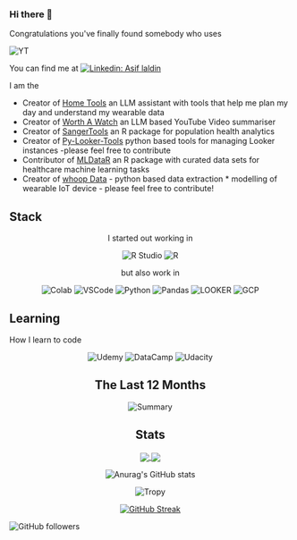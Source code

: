 ### Hi there 👋
Congratulations you've finally found somebody who uses



![YT](https://img.shields.io/badge/YouTube_Music-FF0000?style=for-the-badge&logo=youtube-music&logoColor=white)
<!--
**ald0405/ald0405** is a ✨ _special_ ✨ repository because its `README.md` (this file) appears on your GitHub profile.



Here are some ideas to get you started:

- 🔭 I’m currently working on ...
- 🌱 I’m currently learning ...
- 👯 I’m looking to collaborate on ...
- 🤔 I’m looking for help with ...
- 💬 Ask me about ...
- 📫 How to reach me: ...
- 😄 Pronouns: ...
- ⚡ Fun fact: ...
-->


You can find me at [![Linkedin: Asif laldin](https://img.shields.io/badge/-Asif_Laldin-blue?style=flat-square&logo=Linkedin&logoColor=white&link=https://www.linkedin.com/in/asiflaldin/)](https://www.linkedin.com/in/asiflaldin/)

I am the 
* Creator of [Home Tools](https://github.com/ald0405/home_assistant) an LLM assistant with tools that help me plan my day and understand my wearable data
* Creator of [Worth A Watch](https://github.com/ald0405/worth-a-watch) an LLM based YouTube Video summariser
* Creator of [SangerTools](https://github.com/ald0405/SangerTools) an R package for population health analytics 
* Creator of [Py-Looker-Tools](https://github.com/ald0405/py-looker-tools) python based tools for managing Looker instances -please feel free to contribute
* Contributor of [MLDataR](https://github.com/ald0405/MLDataR) an R package with curated data sets for healthcare machine learning tasks
* Creator of [whoop Data](https://github.com/ald0405/whoop-data) - python based data extraction * modelling of wearable IoT device - please feel free to contribute!

## Stack
<div id="badges" align="center">

I started out working in 

![R Studio](https://img.shields.io/badge/RStudio-75AADB?style=for-the-badge&logo=RStudio&logoColor=white)
![R](https://img.shields.io/badge/R-276DC3?style=for-the-badge&logo=r&logoColor=white)


but also work in 

![Colab](https://img.shields.io/badge/Colab-F9AB00?style=for-the-badge&logo=googlecolab&color=525252)
![VSCode](https://img.shields.io/badge/VSCode-0078d7?style=for-the-badge&logo=visual%20studio%20code&logoColor=white)
![Python](https://img.shields.io/badge/Python-4B8BBE?style=for-the-badge&logo=python&logoColor=white)
![Pandas](https://img.shields.io/badge/Pandas-1e0d36?style=for-the-badge&logo=pandas&logoColor=white)
![LOOKER](https://img.shields.io/badge/Looker-4285F4?logo=looker&logoColor=fff&style=plastic)
![GCP](https://img.shields.io/badge/Google%20Cloud-4285F4?logo=googlecloud&logoColor=fff&style=for-the-badge)

 </div>

## Learning 

How I learn to code 
<div id="badges" align="center">
  
![Udemy](https://img.shields.io/badge/Udemy-A020F0?style=for-the-badge&logo=Udemy&logoColor=white)
![DataCamp](https://img.shields.io/badge/Datacamp-05192D?style=for-the-badge&logo=datacamp&logoColor=65FF8F)
![Udacity](https://img.shields.io/badge/Udacity-02B3E4?style=for-the-badge&logo=udacity&logoColor=#5FCFEE)

</div>


<div id="stats" align="center">

  
  
## The Last 12 Months
![Summary](https://github-profile-summary-cards.vercel.app/api/cards/profile-details?username=ald0405&theme=dracula)




## Stats



<a href="https://github.com/anuraghazra/github-readme-stats">
  <img align="center" src="https://github-readme-stats.vercel.app/api?username=ald0405&theme=dracula&show_icons=true&include_all_commits=true&hide_border=true&count_private=true&hide_title=true&hide_rank=true&icon_color=#00CCFF&title_color=#00CCFF&card_width=100" />
</a>
<a href="https://github.com/anuraghazra/github-readme-stats">
  <img align="center" src="https://github-readme-stats.vercel.app/api/top-langs/?username=ald0405&layout=compact&langs_count=10&theme=dracula&hide_title=true&hide_border=false&icon_color=#00CCFF&title_color=#00CCFF" />
</a>
  



<!--Themes: dark, radical, merko, gruvbox, tokyonight, onedark, cobalt, synthwave, highcontrast, dracula -->
  
![Anurag's GitHub stats](https://github-readme-stats.vercel.app/api?username=ald0405&show_icons=true&theme=dracula&title_color='#6272a4')

<!--[![Top Langs](https://github-readme-stats.vercel.app/api/top-langs/?username=anuraghazra&langs_count=8)](https://github.com/anuraghazra/github-readme-stats)-->
<!--[![Top Langs](https://github-readme-stats.vercel.app/api/top-langs/?username=anuraghazra&hide=javascript,html)](https://github.com/anuraghazra/github-readme-stats) -->

<!-- [![Top Langs](https://github-readme-stats.vercel.app/api/top-langs/?username=ald0405&theme=dracula&title_color='#6272a4')](https://github.com/anuraghazra/github-readme-stats) -->

![Tropy](https://github-profile-trophy.vercel.app/?username=ald0405&theme=dracula)


[![GitHub Streak](https://streak-stats.demolab.com?user=ald0405&theme=dracula)](https://git.io/streak-stats)


 </div>



![GitHub followers](https://img.shields.io/github/followers/ald0405?label=Follow&style=social)





